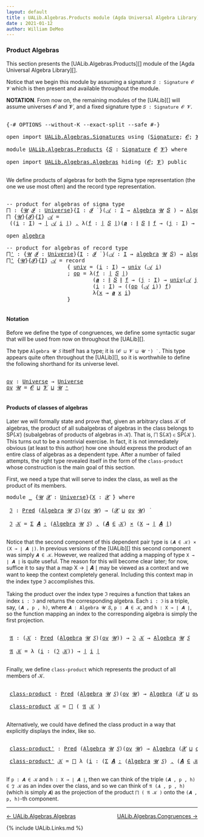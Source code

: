 ```yaml
---
layout: default
title : UALib.Algebras.Products module (Agda Universal Algebra Library)
date : 2021-01-12
author: William DeMeo
---
```



### <a id="product-algebras">Product Algebras</a>

This section presents the [UALib.Algebras.Products][] module of the [Agda Universal Algebra Library][].

Notice that we begin this module by assuming a signature `𝑆 : Signature 𝓞 𝓥` which is then present and available throughout the module.

**NOTATION**.  From now on, the remaining modules of the [UALib][] will assume universes 𝓞 and 𝓥, and a fixed signature type `𝑆 : Signature 𝓞 𝓥`.

<pre class="Agda">

<a id="593" class="Symbol">{-#</a> <a id="597" class="Keyword">OPTIONS</a> <a id="605" class="Pragma">--without-K</a> <a id="617" class="Pragma">--exact-split</a> <a id="631" class="Pragma">--safe</a> <a id="638" class="Symbol">#-}</a>

<a id="643" class="Keyword">open</a> <a id="648" class="Keyword">import</a> <a id="655" href="UALib.Algebras.Signatures.html" class="Module">UALib.Algebras.Signatures</a> <a id="681" class="Keyword">using</a> <a id="687" class="Symbol">(</a><a id="688" href="UALib.Algebras.Signatures.html#1377" class="Function">Signature</a><a id="697" class="Symbol">;</a> <a id="699" href="universes.html#613" class="Generalizable">𝓞</a><a id="700" class="Symbol">;</a> <a id="702" href="universes.html#617" class="Generalizable">𝓥</a><a id="703" class="Symbol">)</a>

<a id="706" class="Keyword">module</a> <a id="713" href="UALib.Algebras.Products.html" class="Module">UALib.Algebras.Products</a> <a id="737" class="Symbol">{</a><a id="738" href="UALib.Algebras.Products.html#738" class="Bound">𝑆</a> <a id="740" class="Symbol">:</a> <a id="742" href="UALib.Algebras.Signatures.html#1377" class="Function">Signature</a> <a id="752" href="universes.html#613" class="Generalizable">𝓞</a> <a id="754" href="universes.html#617" class="Generalizable">𝓥</a><a id="755" class="Symbol">}</a> <a id="757" class="Keyword">where</a>

<a id="764" class="Keyword">open</a> <a id="769" class="Keyword">import</a> <a id="776" href="UALib.Algebras.Algebras.html" class="Module">UALib.Algebras.Algebras</a> <a id="800" class="Keyword">hiding</a> <a id="807" class="Symbol">(</a><a id="808" href="universes.html#613" class="Generalizable">𝓞</a><a id="809" class="Symbol">;</a> <a id="811" href="universes.html#617" class="Generalizable">𝓥</a><a id="812" class="Symbol">)</a> <a id="814" class="Keyword">public</a>

</pre>

We define products of algebras for both the Sigma type representation (the one we use most often) and the record type representation.

<pre class="Agda">

<a id="983" class="Comment">-- product for algebras of sigma type</a>
<a id="⨅"></a><a id="1021" href="UALib.Algebras.Products.html#1021" class="Function">⨅</a> <a id="1023" class="Symbol">:</a> <a id="1025" class="Symbol">{</a><a id="1026" href="UALib.Algebras.Products.html#1026" class="Bound">𝓤</a> <a id="1028" href="UALib.Algebras.Products.html#1028" class="Bound">𝓘</a> <a id="1030" class="Symbol">:</a> <a id="1032" href="universes.html#551" class="Postulate">Universe</a><a id="1040" class="Symbol">}{</a><a id="1042" href="UALib.Algebras.Products.html#1042" class="Bound">I</a> <a id="1044" class="Symbol">:</a> <a id="1046" href="UALib.Algebras.Products.html#1028" class="Bound">𝓘</a> <a id="1048" href="universes.html#758" class="Function Operator">̇</a> <a id="1050" class="Symbol">}(</a><a id="1052" href="UALib.Algebras.Products.html#1052" class="Bound">𝒜</a> <a id="1054" class="Symbol">:</a> <a id="1056" href="UALib.Algebras.Products.html#1042" class="Bound">I</a> <a id="1058" class="Symbol">→</a> <a id="1060" href="UALib.Algebras.Algebras.html#771" class="Function">Algebra</a> <a id="1068" href="UALib.Algebras.Products.html#1026" class="Bound">𝓤</a> <a id="1070" href="UALib.Algebras.Products.html#738" class="Bound">𝑆</a> <a id="1072" class="Symbol">)</a> <a id="1074" class="Symbol">→</a> <a id="1076" href="UALib.Algebras.Algebras.html#771" class="Function">Algebra</a> <a id="1084" class="Symbol">(</a><a id="1085" href="UALib.Algebras.Products.html#1028" class="Bound">𝓘</a> <a id="1087" href="Agda.Primitive.html#636" class="Primitive Operator">⊔</a> <a id="1089" href="UALib.Algebras.Products.html#1026" class="Bound">𝓤</a><a id="1090" class="Symbol">)</a> <a id="1092" href="UALib.Algebras.Products.html#738" class="Bound">𝑆</a>
<a id="1094" href="UALib.Algebras.Products.html#1021" class="Function">⨅</a> <a id="1096" class="Symbol">{</a><a id="1097" href="UALib.Algebras.Products.html#1097" class="Bound">𝓤</a><a id="1098" class="Symbol">}{</a><a id="1100" href="UALib.Algebras.Products.html#1100" class="Bound">𝓘</a><a id="1101" class="Symbol">}{</a><a id="1103" href="UALib.Algebras.Products.html#1103" class="Bound">I</a><a id="1104" class="Symbol">}</a> <a id="1106" href="UALib.Algebras.Products.html#1106" class="Bound">𝒜</a> <a id="1108" class="Symbol">=</a>
 <a id="1111" class="Symbol">((</a><a id="1113" href="UALib.Algebras.Products.html#1113" class="Bound">i</a> <a id="1115" class="Symbol">:</a> <a id="1117" href="UALib.Algebras.Products.html#1103" class="Bound">I</a><a id="1118" class="Symbol">)</a> <a id="1120" class="Symbol">→</a> <a id="1122" href="UALib.Prelude.Preliminaries.html#11659" class="Function Operator">∣</a> <a id="1124" href="UALib.Algebras.Products.html#1106" class="Bound">𝒜</a> <a id="1126" href="UALib.Algebras.Products.html#1113" class="Bound">i</a> <a id="1128" href="UALib.Prelude.Preliminaries.html#11659" class="Function Operator">∣</a><a id="1129" class="Symbol">)</a> <a id="1131" href="UALib.Prelude.Preliminaries.html#5665" class="InductiveConstructor Operator">,</a> <a id="1133" class="Symbol">λ(</a><a id="1135" href="UALib.Algebras.Products.html#1135" class="Bound">f</a> <a id="1137" class="Symbol">:</a> <a id="1139" href="UALib.Prelude.Preliminaries.html#11659" class="Function Operator">∣</a> <a id="1141" href="UALib.Algebras.Products.html#738" class="Bound">𝑆</a> <a id="1143" href="UALib.Prelude.Preliminaries.html#11659" class="Function Operator">∣</a><a id="1144" class="Symbol">)(</a><a id="1146" href="UALib.Algebras.Products.html#1146" class="Bound">𝒂</a> <a id="1148" class="Symbol">:</a> <a id="1150" href="UALib.Prelude.Preliminaries.html#11740" class="Function Operator">∥</a> <a id="1152" href="UALib.Algebras.Products.html#738" class="Bound">𝑆</a> <a id="1154" href="UALib.Prelude.Preliminaries.html#11740" class="Function Operator">∥</a> <a id="1156" href="UALib.Algebras.Products.html#1135" class="Bound">f</a> <a id="1158" class="Symbol">→</a> <a id="1160" class="Symbol">(</a><a id="1161" href="UALib.Algebras.Products.html#1161" class="Bound">j</a> <a id="1163" class="Symbol">:</a> <a id="1165" href="UALib.Algebras.Products.html#1103" class="Bound">I</a><a id="1166" class="Symbol">)</a> <a id="1168" class="Symbol">→</a> <a id="1170" href="UALib.Prelude.Preliminaries.html#11659" class="Function Operator">∣</a> <a id="1172" href="UALib.Algebras.Products.html#1106" class="Bound">𝒜</a> <a id="1174" href="UALib.Algebras.Products.html#1161" class="Bound">j</a> <a id="1176" href="UALib.Prelude.Preliminaries.html#11659" class="Function Operator">∣</a><a id="1177" class="Symbol">)(</a><a id="1179" href="UALib.Algebras.Products.html#1179" class="Bound">i</a> <a id="1181" class="Symbol">:</a> <a id="1183" href="UALib.Algebras.Products.html#1103" class="Bound">I</a><a id="1184" class="Symbol">)</a> <a id="1186" class="Symbol">→</a> <a id="1188" class="Symbol">(</a><a id="1189" href="UALib.Algebras.Products.html#1135" class="Bound">f</a> <a id="1191" href="UALib.Algebras.Algebras.html#2921" class="Function Operator">̂</a> <a id="1193" href="UALib.Algebras.Products.html#1106" class="Bound">𝒜</a> <a id="1195" href="UALib.Algebras.Products.html#1179" class="Bound">i</a><a id="1196" class="Symbol">)</a> <a id="1198" class="Symbol">λ{</a><a id="1200" href="UALib.Algebras.Products.html#1200" class="Bound">x</a> <a id="1202" class="Symbol">→</a> <a id="1204" href="UALib.Algebras.Products.html#1146" class="Bound">𝒂</a> <a id="1206" href="UALib.Algebras.Products.html#1200" class="Bound">x</a> <a id="1208" href="UALib.Algebras.Products.html#1179" class="Bound">i</a><a id="1209" class="Symbol">}</a>

<a id="1212" class="Keyword">open</a> <a id="1217" href="UALib.Algebras.Algebras.html#1927" class="Module">algebra</a>

<a id="1226" class="Comment">-- product for algebras of record type</a>
<a id="⨅&#39;"></a><a id="1265" href="UALib.Algebras.Products.html#1265" class="Function">⨅&#39;</a> <a id="1268" class="Symbol">:</a> <a id="1270" class="Symbol">{</a><a id="1271" href="UALib.Algebras.Products.html#1271" class="Bound">𝓤</a> <a id="1273" href="UALib.Algebras.Products.html#1273" class="Bound">𝓘</a> <a id="1275" class="Symbol">:</a> <a id="1277" href="universes.html#551" class="Postulate">Universe</a><a id="1285" class="Symbol">}{</a><a id="1287" href="UALib.Algebras.Products.html#1287" class="Bound">I</a> <a id="1289" class="Symbol">:</a> <a id="1291" href="UALib.Algebras.Products.html#1273" class="Bound">𝓘</a> <a id="1293" href="universes.html#758" class="Function Operator">̇</a> <a id="1295" class="Symbol">}(</a><a id="1297" href="UALib.Algebras.Products.html#1297" class="Bound">𝒜</a> <a id="1299" class="Symbol">:</a> <a id="1301" href="UALib.Algebras.Products.html#1287" class="Bound">I</a> <a id="1303" class="Symbol">→</a> <a id="1305" href="UALib.Algebras.Algebras.html#1927" class="Record">algebra</a> <a id="1313" href="UALib.Algebras.Products.html#1271" class="Bound">𝓤</a> <a id="1315" href="UALib.Algebras.Products.html#738" class="Bound">𝑆</a><a id="1316" class="Symbol">)</a> <a id="1318" class="Symbol">→</a> <a id="1320" href="UALib.Algebras.Algebras.html#1927" class="Record">algebra</a> <a id="1328" class="Symbol">(</a><a id="1329" href="UALib.Algebras.Products.html#1273" class="Bound">𝓘</a> <a id="1331" href="Agda.Primitive.html#636" class="Primitive Operator">⊔</a> <a id="1333" href="UALib.Algebras.Products.html#1271" class="Bound">𝓤</a><a id="1334" class="Symbol">)</a> <a id="1336" href="UALib.Algebras.Products.html#738" class="Bound">𝑆</a>
<a id="1338" href="UALib.Algebras.Products.html#1265" class="Function">⨅&#39;</a> <a id="1341" class="Symbol">{</a><a id="1342" href="UALib.Algebras.Products.html#1342" class="Bound">𝓤</a><a id="1343" class="Symbol">}{</a><a id="1345" href="UALib.Algebras.Products.html#1345" class="Bound">𝓘</a><a id="1346" class="Symbol">}{</a><a id="1348" href="UALib.Algebras.Products.html#1348" class="Bound">I</a><a id="1349" class="Symbol">}</a> <a id="1351" href="UALib.Algebras.Products.html#1351" class="Bound">𝒜</a> <a id="1353" class="Symbol">=</a> <a id="1355" class="Keyword">record</a>
                   <a id="1381" class="Symbol">{</a> <a id="1383" href="UALib.Algebras.Algebras.html#2025" class="Field">univ</a> <a id="1388" class="Symbol">=</a> <a id="1390" class="Symbol">(</a><a id="1391" href="UALib.Algebras.Products.html#1391" class="Bound">i</a> <a id="1393" class="Symbol">:</a> <a id="1395" href="UALib.Algebras.Products.html#1348" class="Bound">I</a><a id="1396" class="Symbol">)</a> <a id="1398" class="Symbol">→</a> <a id="1400" href="UALib.Algebras.Algebras.html#2025" class="Field">univ</a> <a id="1405" class="Symbol">(</a><a id="1406" href="UALib.Algebras.Products.html#1351" class="Bound">𝒜</a> <a id="1408" href="UALib.Algebras.Products.html#1391" class="Bound">i</a><a id="1409" class="Symbol">)</a>
                   <a id="1430" class="Symbol">;</a> <a id="1432" href="UALib.Algebras.Algebras.html#2039" class="Field">op</a> <a id="1435" class="Symbol">=</a> <a id="1437" class="Symbol">λ(</a><a id="1439" href="UALib.Algebras.Products.html#1439" class="Bound">f</a> <a id="1441" class="Symbol">:</a> <a id="1443" href="UALib.Prelude.Preliminaries.html#11659" class="Function Operator">∣</a> <a id="1445" href="UALib.Algebras.Products.html#738" class="Bound">𝑆</a> <a id="1447" href="UALib.Prelude.Preliminaries.html#11659" class="Function Operator">∣</a><a id="1448" class="Symbol">)</a>
                           <a id="1477" class="Symbol">(</a><a id="1478" href="UALib.Algebras.Products.html#1478" class="Bound">𝒂</a> <a id="1480" class="Symbol">:</a> <a id="1482" href="UALib.Prelude.Preliminaries.html#11740" class="Function Operator">∥</a> <a id="1484" href="UALib.Algebras.Products.html#738" class="Bound">𝑆</a> <a id="1486" href="UALib.Prelude.Preliminaries.html#11740" class="Function Operator">∥</a> <a id="1488" href="UALib.Algebras.Products.html#1439" class="Bound">f</a> <a id="1490" class="Symbol">→</a> <a id="1492" class="Symbol">(</a><a id="1493" href="UALib.Algebras.Products.html#1493" class="Bound">j</a> <a id="1495" class="Symbol">:</a> <a id="1497" href="UALib.Algebras.Products.html#1348" class="Bound">I</a><a id="1498" class="Symbol">)</a> <a id="1500" class="Symbol">→</a> <a id="1502" href="UALib.Algebras.Algebras.html#2025" class="Field">univ</a><a id="1506" class="Symbol">(</a><a id="1507" href="UALib.Algebras.Products.html#1351" class="Bound">𝒜</a> <a id="1509" href="UALib.Algebras.Products.html#1493" class="Bound">j</a><a id="1510" class="Symbol">))</a>
                           <a id="1540" class="Symbol">(</a><a id="1541" href="UALib.Algebras.Products.html#1541" class="Bound">i</a> <a id="1543" class="Symbol">:</a> <a id="1545" href="UALib.Algebras.Products.html#1348" class="Bound">I</a><a id="1546" class="Symbol">)</a> <a id="1548" class="Symbol">→</a> <a id="1550" class="Symbol">((</a><a id="1552" href="UALib.Algebras.Algebras.html#2039" class="Field">op</a> <a id="1555" class="Symbol">(</a><a id="1556" href="UALib.Algebras.Products.html#1351" class="Bound">𝒜</a> <a id="1558" href="UALib.Algebras.Products.html#1541" class="Bound">i</a><a id="1559" class="Symbol">))</a> <a id="1562" href="UALib.Algebras.Products.html#1439" class="Bound">f</a><a id="1563" class="Symbol">)</a>
                           <a id="1592" class="Symbol">λ{</a><a id="1594" href="UALib.Algebras.Products.html#1594" class="Bound">x</a> <a id="1596" class="Symbol">→</a> <a id="1598" href="UALib.Algebras.Products.html#1478" class="Bound">𝒂</a> <a id="1600" href="UALib.Algebras.Products.html#1594" class="Bound">x</a> <a id="1602" href="UALib.Algebras.Products.html#1541" class="Bound">i</a><a id="1603" class="Symbol">}</a>
                   <a id="1624" class="Symbol">}</a>

</pre>



#### <a id="notation">Notation</a>

Before we define the type of congruences, we define some syntactic sugar that will be used from now on throughout the [UALib][].

The type `Algebra 𝓤 𝑆` itself has a type; it is `(𝓞 ⊔ 𝓥 ⊔ 𝓤 ⁺) ̇` &nbsp;. This type appears quite often throughout the [UALib][], so it is worthwhile to define the following shorthand for its universe level.

<pre class="Agda">

<a id="ov"></a><a id="2030" href="UALib.Algebras.Products.html#2030" class="Function">ov</a> <a id="2033" class="Symbol">:</a> <a id="2035" href="universes.html#551" class="Postulate">Universe</a> <a id="2044" class="Symbol">→</a> <a id="2046" href="universes.html#551" class="Postulate">Universe</a>
<a id="2055" href="UALib.Algebras.Products.html#2030" class="Function">ov</a> <a id="2058" href="UALib.Algebras.Products.html#2058" class="Bound">𝓤</a> <a id="2060" class="Symbol">=</a> <a id="2062" href="UALib.Algebras.Products.html#752" class="Bound">𝓞</a> <a id="2064" href="Agda.Primitive.html#636" class="Primitive Operator">⊔</a> <a id="2066" href="UALib.Algebras.Products.html#754" class="Bound">𝓥</a> <a id="2068" href="Agda.Primitive.html#636" class="Primitive Operator">⊔</a> <a id="2070" href="UALib.Algebras.Products.html#2058" class="Bound">𝓤</a> <a id="2072" href="universes.html#527" class="Primitive Operator">⁺</a>

</pre>



#### <a id="products-of-classes-of-algebras">Products of classes of algebras</a>

Later we will formally state and prove that, given an arbitrary class 𝒦 of algebras, the product of all subalgebras of algebras in the class belongs to SP(𝒦) (subalgebras of products of algebras in 𝒦). That is, ⨅ S(𝒦) ∈ SP(𝒦 ). This turns out to be a nontrivial exercise. In fact, it is not immediately obvious (at least to this author) how one should express the product of an entire class of algebras as a dependent type. After a number of failed attempts, the right type revealed itself in the form of the `class-product` whose construction is the main goal of this section.

First, we need a type that will serve to index the class, as well as the product of its members.

<pre class="Agda">
<a id="2861" class="Keyword">module</a> <a id="2868" href="UALib.Algebras.Products.html#2868" class="Module">_</a> <a id="2870" class="Symbol">{</a><a id="2871" href="UALib.Algebras.Products.html#2871" class="Bound">𝓤</a> <a id="2873" href="UALib.Algebras.Products.html#2873" class="Bound">𝓧</a> <a id="2875" class="Symbol">:</a> <a id="2877" href="universes.html#551" class="Postulate">Universe</a><a id="2885" class="Symbol">}{</a><a id="2887" href="UALib.Algebras.Products.html#2887" class="Bound">X</a> <a id="2889" class="Symbol">:</a> <a id="2891" href="UALib.Algebras.Products.html#2873" class="Bound">𝓧</a> <a id="2893" href="universes.html#758" class="Function Operator">̇</a><a id="2894" class="Symbol">}</a> <a id="2896" class="Keyword">where</a>

 <a id="2904" href="UALib.Algebras.Products.html#2904" class="Function">ℑ</a> <a id="2906" class="Symbol">:</a> <a id="2908" href="UALib.Relations.Unary.html#1078" class="Function">Pred</a> <a id="2913" class="Symbol">(</a><a id="2914" href="UALib.Algebras.Algebras.html#771" class="Function">Algebra</a> <a id="2922" href="UALib.Algebras.Products.html#2871" class="Bound">𝓤</a> <a id="2924" href="UALib.Algebras.Products.html#738" class="Bound">𝑆</a><a id="2925" class="Symbol">)(</a><a id="2927" href="UALib.Algebras.Products.html#2030" class="Function">ov</a> <a id="2930" href="UALib.Algebras.Products.html#2871" class="Bound">𝓤</a><a id="2931" class="Symbol">)</a> <a id="2933" class="Symbol">→</a> <a id="2935" class="Symbol">(</a><a id="2936" href="UALib.Algebras.Products.html#2873" class="Bound">𝓧</a> <a id="2938" href="Agda.Primitive.html#636" class="Primitive Operator">⊔</a> <a id="2940" href="UALib.Algebras.Products.html#2030" class="Function">ov</a> <a id="2943" href="UALib.Algebras.Products.html#2871" class="Bound">𝓤</a><a id="2944" class="Symbol">)</a> <a id="2946" href="universes.html#758" class="Function Operator">̇</a>

 <a id="2950" href="UALib.Algebras.Products.html#2904" class="Function">ℑ</a> <a id="2952" href="UALib.Algebras.Products.html#2952" class="Bound">𝒦</a> <a id="2954" class="Symbol">=</a> <a id="2956" href="MGS-MLTT.html#3074" class="Function">Σ</a> <a id="2958" href="UALib.Algebras.Products.html#2958" class="Bound">𝑨</a> <a id="2960" href="MGS-MLTT.html#3074" class="Function">꞉</a> <a id="2962" class="Symbol">(</a><a id="2963" href="UALib.Algebras.Algebras.html#771" class="Function">Algebra</a> <a id="2971" href="UALib.Algebras.Products.html#2871" class="Bound">𝓤</a> <a id="2973" href="UALib.Algebras.Products.html#738" class="Bound">𝑆</a><a id="2974" class="Symbol">)</a> <a id="2976" href="MGS-MLTT.html#3074" class="Function">,</a> <a id="2978" class="Symbol">(</a><a id="2979" href="UALib.Algebras.Products.html#2958" class="Bound">𝑨</a> <a id="2981" href="UALib.Relations.Unary.html#2739" class="Function Operator">∈</a> <a id="2983" href="UALib.Algebras.Products.html#2952" class="Bound">𝒦</a><a id="2984" class="Symbol">)</a> <a id="2986" href="MGS-MLTT.html#3515" class="Function Operator">×</a> <a id="2988" class="Symbol">(</a><a id="2989" href="UALib.Algebras.Products.html#2887" class="Bound">X</a> <a id="2991" class="Symbol">→</a> <a id="2993" href="UALib.Prelude.Preliminaries.html#11659" class="Function Operator">∣</a> <a id="2995" href="UALib.Algebras.Products.html#2958" class="Bound">𝑨</a> <a id="2997" href="UALib.Prelude.Preliminaries.html#11659" class="Function Operator">∣</a><a id="2998" class="Symbol">)</a>

</pre>

Notice that the second component of this dependent pair type is `(𝑨 ∈ 𝒦) × (X → ∣ 𝑨 ∣)`.  In previous versions of the [UALib][] this second component was simply `𝑨 ∈ 𝒦`.  However, we realized that adding a mapping of type `X → ∣ 𝑨 ∣` is quite useful.  The reason for this will become clear later; for now, suffice it to say that a map X → ∣ 𝑨 ∣ may be viewed as a context and we want to keep the context completely general.  Including this context map in the index type ℑ accomplishes this.

Taking the product over the index type ℑ requires a function that takes an index `i : ℑ` and returns the corresponding algebra.  Each `i : ℑ` is a triple, say, `(𝑨 , p , h)`, where `𝑨 : Algebra 𝓤 𝑆`, `p : 𝑨 ∈ 𝒦`, and `h : X → ∣ 𝑨 ∣`, so the function mapping an index to the corresponding algebra is simply the first projection.

<pre class="Agda">

 <a id="3849" href="UALib.Algebras.Products.html#3849" class="Function">𝔄</a> <a id="3851" class="Symbol">:</a> <a id="3853" class="Symbol">(</a><a id="3854" href="UALib.Algebras.Products.html#3854" class="Bound">𝒦</a> <a id="3856" class="Symbol">:</a> <a id="3858" href="UALib.Relations.Unary.html#1078" class="Function">Pred</a> <a id="3863" class="Symbol">(</a><a id="3864" href="UALib.Algebras.Algebras.html#771" class="Function">Algebra</a> <a id="3872" href="UALib.Algebras.Products.html#2871" class="Bound">𝓤</a> <a id="3874" href="UALib.Algebras.Products.html#738" class="Bound">𝑆</a><a id="3875" class="Symbol">)(</a><a id="3877" href="UALib.Algebras.Products.html#2030" class="Function">ov</a> <a id="3880" href="UALib.Algebras.Products.html#2871" class="Bound">𝓤</a><a id="3881" class="Symbol">))</a> <a id="3884" class="Symbol">→</a> <a id="3886" href="UALib.Algebras.Products.html#2904" class="Function">ℑ</a> <a id="3888" href="UALib.Algebras.Products.html#3854" class="Bound">𝒦</a> <a id="3890" class="Symbol">→</a> <a id="3892" href="UALib.Algebras.Algebras.html#771" class="Function">Algebra</a> <a id="3900" href="UALib.Algebras.Products.html#2871" class="Bound">𝓤</a> <a id="3902" href="UALib.Algebras.Products.html#738" class="Bound">𝑆</a>

 <a id="3906" href="UALib.Algebras.Products.html#3849" class="Function">𝔄</a> <a id="3908" href="UALib.Algebras.Products.html#3908" class="Bound">𝒦</a> <a id="3910" class="Symbol">=</a> <a id="3912" class="Symbol">λ</a> <a id="3914" class="Symbol">(</a><a id="3915" href="UALib.Algebras.Products.html#3915" class="Bound">i</a> <a id="3917" class="Symbol">:</a> <a id="3919" class="Symbol">(</a><a id="3920" href="UALib.Algebras.Products.html#2904" class="Function">ℑ</a> <a id="3922" href="UALib.Algebras.Products.html#3908" class="Bound">𝒦</a><a id="3923" class="Symbol">))</a> <a id="3926" class="Symbol">→</a> <a id="3928" href="UALib.Prelude.Preliminaries.html#11659" class="Function Operator">∣</a> <a id="3930" href="UALib.Algebras.Products.html#3915" class="Bound">i</a> <a id="3932" href="UALib.Prelude.Preliminaries.html#11659" class="Function Operator">∣</a>

</pre>

Finally, we define `class-product` which represents the product of all members of 𝒦.

<pre class="Agda">

 <a id="4048" href="UALib.Algebras.Products.html#4048" class="Function">class-product</a> <a id="4062" class="Symbol">:</a> <a id="4064" href="UALib.Relations.Unary.html#1078" class="Function">Pred</a> <a id="4069" class="Symbol">(</a><a id="4070" href="UALib.Algebras.Algebras.html#771" class="Function">Algebra</a> <a id="4078" href="UALib.Algebras.Products.html#2871" class="Bound">𝓤</a> <a id="4080" href="UALib.Algebras.Products.html#738" class="Bound">𝑆</a><a id="4081" class="Symbol">)(</a><a id="4083" href="UALib.Algebras.Products.html#2030" class="Function">ov</a> <a id="4086" href="UALib.Algebras.Products.html#2871" class="Bound">𝓤</a><a id="4087" class="Symbol">)</a> <a id="4089" class="Symbol">→</a> <a id="4091" href="UALib.Algebras.Algebras.html#771" class="Function">Algebra</a> <a id="4099" class="Symbol">(</a><a id="4100" href="UALib.Algebras.Products.html#2873" class="Bound">𝓧</a> <a id="4102" href="Agda.Primitive.html#636" class="Primitive Operator">⊔</a> <a id="4104" href="UALib.Algebras.Products.html#2030" class="Function">ov</a> <a id="4107" href="UALib.Algebras.Products.html#2871" class="Bound">𝓤</a><a id="4108" class="Symbol">)</a> <a id="4110" href="UALib.Algebras.Products.html#738" class="Bound">𝑆</a>

 <a id="4114" href="UALib.Algebras.Products.html#4048" class="Function">class-product</a> <a id="4128" href="UALib.Algebras.Products.html#4128" class="Bound">𝒦</a> <a id="4130" class="Symbol">=</a> <a id="4132" href="UALib.Algebras.Products.html#1021" class="Function">⨅</a> <a id="4134" class="Symbol">(</a> <a id="4136" href="UALib.Algebras.Products.html#3849" class="Function">𝔄</a> <a id="4138" href="UALib.Algebras.Products.html#4128" class="Bound">𝒦</a> <a id="4140" class="Symbol">)</a>

</pre>

Alternatively, we could have defined the class product in a way that explicitly displays the index, like so.

<pre class="Agda">

 <a id="4280" href="UALib.Algebras.Products.html#4280" class="Function">class-product&#39;</a> <a id="4295" class="Symbol">:</a> <a id="4297" href="UALib.Relations.Unary.html#1078" class="Function">Pred</a> <a id="4302" class="Symbol">(</a><a id="4303" href="UALib.Algebras.Algebras.html#771" class="Function">Algebra</a> <a id="4311" href="UALib.Algebras.Products.html#2871" class="Bound">𝓤</a> <a id="4313" href="UALib.Algebras.Products.html#738" class="Bound">𝑆</a><a id="4314" class="Symbol">)(</a><a id="4316" href="UALib.Algebras.Products.html#2030" class="Function">ov</a> <a id="4319" href="UALib.Algebras.Products.html#2871" class="Bound">𝓤</a><a id="4320" class="Symbol">)</a> <a id="4322" class="Symbol">→</a> <a id="4324" href="UALib.Algebras.Algebras.html#771" class="Function">Algebra</a> <a id="4332" class="Symbol">(</a><a id="4333" href="UALib.Algebras.Products.html#2873" class="Bound">𝓧</a> <a id="4335" href="Agda.Primitive.html#636" class="Primitive Operator">⊔</a> <a id="4337" href="UALib.Algebras.Products.html#2030" class="Function">ov</a> <a id="4340" href="UALib.Algebras.Products.html#2871" class="Bound">𝓤</a><a id="4341" class="Symbol">)</a> <a id="4343" href="UALib.Algebras.Products.html#738" class="Bound">𝑆</a>

 <a id="4347" href="UALib.Algebras.Products.html#4280" class="Function">class-product&#39;</a> <a id="4362" href="UALib.Algebras.Products.html#4362" class="Bound">𝒦</a> <a id="4364" class="Symbol">=</a> <a id="4366" href="UALib.Algebras.Products.html#1021" class="Function">⨅</a> <a id="4368" class="Symbol">λ</a> <a id="4370" class="Symbol">(</a><a id="4371" href="UALib.Algebras.Products.html#4371" class="Bound">i</a> <a id="4373" class="Symbol">:</a> <a id="4375" class="Symbol">(</a><a id="4376" href="MGS-MLTT.html#3074" class="Function">Σ</a> <a id="4378" href="UALib.Algebras.Products.html#4378" class="Bound">𝑨</a> <a id="4380" href="MGS-MLTT.html#3074" class="Function">꞉</a> <a id="4382" class="Symbol">(</a><a id="4383" href="UALib.Algebras.Algebras.html#771" class="Function">Algebra</a> <a id="4391" href="UALib.Algebras.Products.html#2871" class="Bound">𝓤</a> <a id="4393" href="UALib.Algebras.Products.html#738" class="Bound">𝑆</a><a id="4394" class="Symbol">)</a> <a id="4396" href="MGS-MLTT.html#3074" class="Function">,</a> <a id="4398" class="Symbol">(</a><a id="4399" href="UALib.Algebras.Products.html#4378" class="Bound">𝑨</a> <a id="4401" href="UALib.Relations.Unary.html#2739" class="Function Operator">∈</a> <a id="4403" href="UALib.Algebras.Products.html#4362" class="Bound">𝒦</a><a id="4404" class="Symbol">)</a> <a id="4406" href="MGS-MLTT.html#3515" class="Function Operator">×</a> <a id="4408" class="Symbol">(</a><a id="4409" href="UALib.Algebras.Products.html#2887" class="Bound">X</a> <a id="4411" class="Symbol">→</a> <a id="4413" href="UALib.Prelude.Preliminaries.html#11659" class="Function Operator">∣</a> <a id="4415" href="UALib.Algebras.Products.html#4378" class="Bound">𝑨</a> <a id="4417" href="UALib.Prelude.Preliminaries.html#11659" class="Function Operator">∣</a><a id="4418" class="Symbol">)))</a> <a id="4422" class="Symbol">→</a> <a id="4424" href="UALib.Prelude.Preliminaries.html#11659" class="Function Operator">∣</a> <a id="4426" href="UALib.Algebras.Products.html#4371" class="Bound">i</a> <a id="4428" href="UALib.Prelude.Preliminaries.html#11659" class="Function Operator">∣</a>

</pre>

If `p : 𝑨 ∈ 𝒦` and `h : X → ∣ 𝑨 ∣`, then we can think of the triple `(𝑨 , p , h) ∈ ℑ 𝒦` as an index over the class, and so we can think of `𝔄 (𝑨 , p , h)` (which is simply `𝑨`) as the projection of the product `⨅ ( 𝔄 𝒦 )` onto the `(𝑨 , p, h)`-th component.





-----------------------

[← UALib.Algebras.Algebras](UALib.Algebras.Algebras.html)
<span style="float:right;">[UALib.Algebras.Congruences →](UALib.Algebras.Congruences.html)</span>

{% include UALib.Links.md %}
